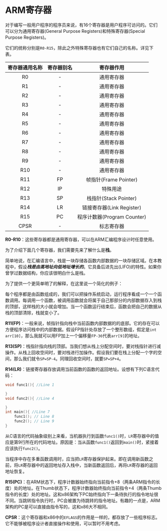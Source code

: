 # ARM寄存器

对于编写一般用户程序的程序员来说，有16个寄存器是用户程序可访问的。它们可以分为通用寄存器(General Purpose Registers)和特殊寄存器(Special Purpose Registers)。

它们的统称分别是`R0-R15`，除此之外特殊寄存器也有它们自己的名称。详见下表。

|寄存器通用名称|寄存器别名|寄存器作用|
|:-:|:-:|:-:|
|R0|-|通用寄存器|
|R1|-|通用寄存器|
|R2|-|通用寄存器|
|R3|-|通用寄存器|
|R4|-|通用寄存器|
|R5|-|通用寄存器|
|R6|-|通用寄存器|
|R7|-|通用寄存器|
|R8|-|通用寄存器|
|R9|-|通用寄存器|
|R10|-|通用寄存器|
|R11|FP|帧指针(Frame Pointer)|
|R12|IP|特殊用途|
|R13|SP|栈指针(Stack Pointer)|
|R14|LR|链接寄存器(Link Register)|
|R15|PC|程序计数器(Program Counter)|
|CPSR|-|标志寄存器|

**R0-R10**：这些寄存器都是通用寄存器，可以在ARM汇编程序设计时任意使用。

为了介绍下面几个寄存器，我们需要先来了解什么是**栈**。

简单地说，在汇编语言中，栈是一块存储各函数内部数据的一块存储区域。在本教程中，假设***栈是由高地址向低地址增长的***。它具备后进先出(LIFO)的特性。如果你曾学过数据结构，你应该很明白什么是栈。

为了提供一个更简单明了的解释，在这里说一个简化的例子：

每个程序都是由函数组成的，我们可以把操作系统启动，运行程序看成一个一个函数调用。每调用一个函数，被调用函数就会将属于自己那部分的内部数据存入到栈的顶部，这样栈的大小就会增加。当一个函数运行结束后，函数会把自己的数据从栈的顶部清除，栈就变小了。

**R11(FP)**：一般来说，帧指针指向栈中当前函数内部数据的的底部。它的存在可以方便程序访问栈中的内部数据。假设FP指针处存放了一个整形数组，假定是`int arr[10]`，那么我就可以用FP加上一个偏移量`FP-36`代表`arr[9]`的地址。

**R13(SP)**：栈指针指向栈的顶部。当我们想从栈上分配空间时，要对栈指针进行减操作。从栈上回收空间时，要对栈进行加操作。假设我们要在栈上分配一个字的空间，那么我们就令`SP=SP-4`。同理回收空间时，就要`SP=SP+4`。

**R14(LR)**：链接寄存器存放调用当前函数的函数的返回地址。设想有下列C语言代码：

```cpp
void func1(){ //Line 1

}
void func2(){ //Line 4

}
int main(){ //Line 7
	func1(); // Line 8
	func2(); // Line 9
}
```

从C语言的代码抽象级别上来看，当机器执行到函数`func1()`时，`LR`寄存器中的值应是第9行所在的代码地址。原因是：当从函数`func1()`返回到`main()`时，紧接着应该执行`func2()`。

当程序中存在多重函数调用时，应当把`LR`寄存器保护起来。即在调用新函数之前，将`LR`寄存器中的返回地址存入栈中，当新函数返回后，再将`LR`寄存器的返回地址恢复。

**R15(PC)**：在ARM状态下，程序计数器始终指向当前指令+8（两条ARM指令的长度）处的地址。在Thumb状态下，程序计数器始终指向当前指令+4（两条Thumb指令的长度）处的地址。这和x86架构下PC始终指向下一条待执行的指令地址很不同。当跳转指令执行时，PC会被置为待跳转的指令地址。有趣的一点是，ARM架构的PC是可以直接由指令写的，这和x86大不相同。

**CPSR**：这个寄存器和x86中的`EFLAGS`的作用是一样的，都存放了一些程序标志。它不能够被程序设计者直接操作和使用，可以暂时不用考虑。